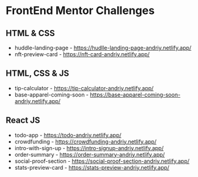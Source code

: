 # FrontEnd Mentor Challenges

## HTML & CSS

- huddle-landing-page - https://hudlle-landing-page-andriy.netlify.app/
- nft-preview-card - https://nft-card-andriy.netlify.app/

## HTML, CSS & JS

- tip-calculator - https://tip-calculator-andriy.netlify.app/
- base-apparel-coming-soon - https://base-apparel-coming-soon-andriy.netlify.app/

## React JS

- todo-app - https://todo-andriy.netlify.app/
- crowdfunding - https://crowdfunding-andriy.netlify.app/
- intro-with-sign-up - https://intro-signup-andriy.netlify.app/
- order-summary - https://order-summary-andriy.netlify.app/
- social-proof-section - https://social-proof-section-andriy.netlify.app/
- stats-preview-card - https://stats-preview-andriy.netlify.app/
